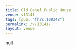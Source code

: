 ```yaml
---
title: Old Canal Public House
venue: v13141
tags: [pub, "fhrs:108348"]
permalink: /v/13141/
layout: venue
---
```

null